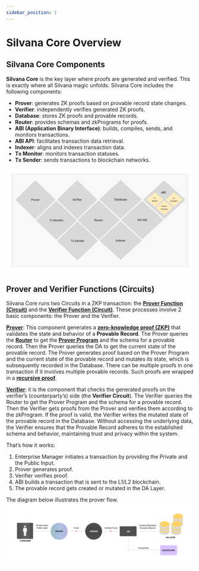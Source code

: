 ```yaml
---
sidebar_position: 1
---
```


# Silvana Core Overview

## Silvana Core Components

**Silvana Core** is the key layer where proofs are generated and verified. This is exactly where all Silvana magic unfolds. Silvana Core includes the following components:

* **Prover**: generates ZK proofs based on provable record state changes.
* **Verifier**: independently verifies generated ZK proofs.
* **Database**: stores ZK proofs and provable records.
* **Router**: provides schemas and zkPrograms for proofs.
* **ABI (Application Binary Interface)**: builds, compiles, sends, and monitors transactions.
* **ABI API**: facilitates transaction data retrieval.
* **Indexer**: aligns and indexes transaction data.
* **Tx Monitor**: monitors transaction statuses.
* **Tx Sender**: sends transactions to blockchain networks.

![Silvana Core Components](../img/silvana-core.png)

## Prover and Verifier Functions (Circuits)

Silvana Core runs two Circuits in a ZKP transaction: the [**Prover Function (Circuit)**](/Documentation/architecture/silvana-core/prover#prover-function) and the [**Verifier Function (Circuit)**](/Documentation/architecture/silvana-core/verifier#verifier-function). These processes involve 2 basic components: the Prover and the Verifier.

[**Prover**](/Documentation/architecture/silvana-core/prover): This component generates a [**zero-knowledge proof (ZKP)**](/Documentation/key-concepts/zk-proofs) that validates the state and behavior of a **Provable Record**. The Prover queries the [**Router**](/Documentation/architecture/silvana-core/router) to get the [**Prover Program**](/Documentation/glossary#prover-program) and the schema for a provable record. Then the Prover queries the DA to get the current state of the provable record. The Prover generates proof based on the Prover Program and the current state of the provable record and mutates its state, which is subsequently recorded in the Database. There can be multiple proofs in one transaction if it involves multiple provable records. Such proofs are wrapped in a [**recursive proof**](/Documentation/glossary#recursive-proofs).

[**Verifier**](/Documentation/architecture/silvana-core/verifier): it is the component that checks the generated proofs on the verifier’s (counterparty’s) side (the **Verifier Circuit**). The Verifier queries the Router to get the Prover Program and the schema for a provable record. Then the Verifier gets proofs from the Prover and verifies them according to the zkProgram. If the proof is valid, the Verifier writes the mutated state of the provable record in the Database. Without accessing the underlying data, the Verifier ensures that the Provable Record adheres to the established schema and behavior, maintaining trust and privacy within the system.

That’s how it works:

1. Enterprise Manager initiates a transaction by providing the Private and the Public Input.
2. Prover generates proof.
3. Verifier verifies proof.
4. ABI builds a transaction that is sent to the L1/L2 blockchain. 
5. The provable record gets created or mutated in the DA Layer.

The diagram below illustrates the prover flow.
![Prover Flow](../img/prover-flow.png)